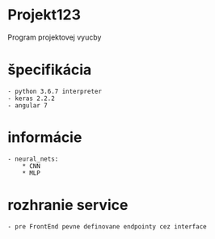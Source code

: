 # Projekt123
Program projektovej vyucby
# špecifikácia
    - python 3.6.7 interpreter
    - keras 2.2.2
    - angular 7
# informácie
    - neural_nets:
        * CNN 
        * MLP
# rozhranie service
    - pre FrontEnd pevne definovane endpointy cez interface
